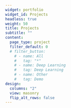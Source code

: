 ```yaml
---
widget: portfolio
widget_id: Projects
headless: true
weight: 50
title: Projects
subtitle: ""
content:
  page_type: project
  filter_default: 0
  # filter_button:
    # - name: All
    #   tag: "*"
    # - name: Deep Learning
    #   tag: Deep Learning
    # - name: Other
    #   tag: Demo
design:
  columns: "2"
  view: masonry
  flip_alt_rows: false
---
```

